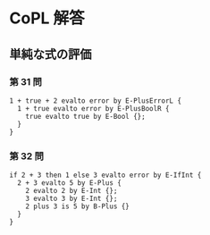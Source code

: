 # CoPL 解答

## 単純な式の評価

### 第 31 問

```
1 + true + 2 evalto error by E-PlusErrorL {
  1 + true evalto error by E-PlusBoolR {
    true evalto true by E-Bool {};
  }
}
```

### 第 32 問

```
if 2 + 3 then 1 else 3 evalto error by E-IfInt {
  2 + 3 evalto 5 by E-Plus {
    2 evalto 2 by E-Int {};
    3 evalto 3 by E-Int {};
    2 plus 3 is 5 by B-Plus {}
  }
}
```
